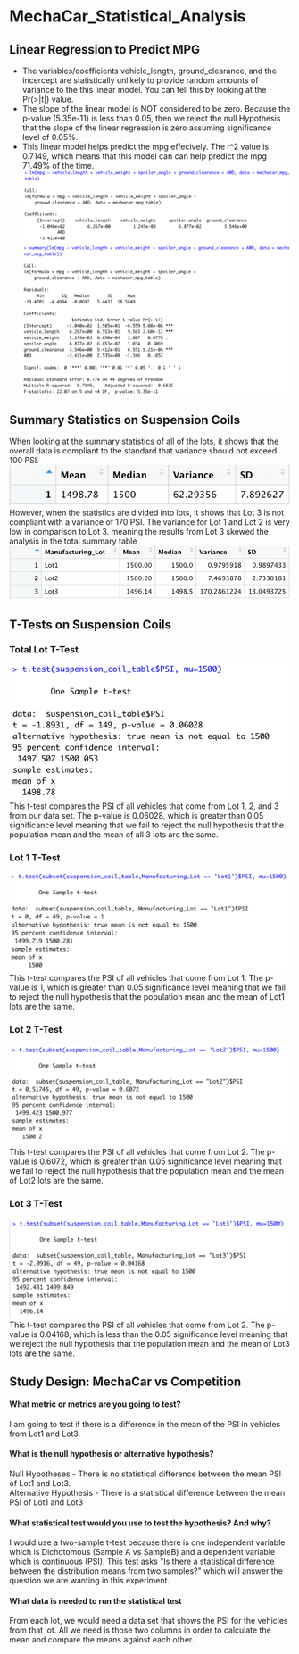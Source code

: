 # MechaCar_Statistical_Analysis

## Linear Regression to Predict MPG
- The variables/coefficients vehicle_length, ground_clearance, and the incercept are statistically unlikely to provide random amounts of variance to the this linear model. You can tell this by looking at the Pr(>|t|) value.
- The slope of the linear model is NOT considered to be zero. Because the p-value (5.35e-11) is less than 0.05, then we reject the null Hypothesis that the slope of the linear regression is zero assuming significance level of 0.05%.
- This linear model helps predict the mpg effecively. The r^2 value is 0.7149, which means that this model can can help predict the mpg 71.49% of the time.
![lm](https://github.com/cailynjmiller/MechaCar_Statistical_Analysis/blob/main/images/d1_lm%20function.png)<br/>
![summary](https://github.com/cailynjmiller/MechaCar_Statistical_Analysis/blob/main/images/d1_summary%20function.png)

## Summary Statistics on Suspension Coils
When looking at the summary statistics of all of the lots, it shows that the overall data is compliant to the standard that variance should not exceed 100 PSI.<br/>
![Total Summary](https://github.com/cailynjmiller/MechaCar_Statistical_Analysis/blob/main/images/total_summary%20table.png)<br/>
However, when the statistics are divided into lots, it shows that Lot 3 is not compliant with a variance of 170 PSI. The variance for Lot 1 and Lot 2 is very low in comparison to Lot 3. meaning the results from Lot 3 skewed the analysis in the total summary table<br/>
![Lot Summary](https://github.com/cailynjmiller/MechaCar_Statistical_Analysis/blob/main/images/lot_summary%20table.png)<br/>

## T-Tests on Suspension Coils
### Total Lot T-Test
![tteset](https://github.com/cailynjmiller/MechaCar_Statistical_Analysis/blob/main/images/ttest.png)
This t-test compares the PSI of all vehicles that come from Lot 1, 2, and 3 from our data set. The p-value is 0.06028, which is greater than 0.05 significance level meaning that we fail to reject the null hypothesis that the population mean and the mean of all 3 lots are the same.
### Lot 1 T-Test
![lot1](https://github.com/cailynjmiller/MechaCar_Statistical_Analysis/blob/main/images/ttest%20lot1.png)
This t-test compares the PSI of all vehicles that come from Lot 1. The p-value is 1, which is greater than 0.05 significance level meaning that we fail to reject the null hypothesis that the population mean and the mean of Lot1 lots are the same.
### Lot 2 T-Test
![lot2](https://github.com/cailynjmiller/MechaCar_Statistical_Analysis/blob/main/images/ttest%20lot2.png)
This t-test compares the PSI of all vehicles that come from Lot 2. The p-value is 0.6072, which is greater than 0.05 significance level meaning that we fail to reject the null hypothesis that the population mean and the mean of Lot2 lots are the same.
### Lot 3 T-Test
![lot3](https://github.com/cailynjmiller/MechaCar_Statistical_Analysis/blob/main/images/ttest%20lot3.png)
This t-test compares the PSI of all vehicles that come from Lot 2. The p-value is 0.04168, which is less than the 0.05 significance level meaning that we reject the null hypothesis that the population mean and the mean of Lot3 lots are the same.

## Study Design: MechaCar vs Competition
#### What metric or metrics are you going to test?
I am going to test if there is a difference in the mean of the PSI in vehicles from Lot1 and Lot3.
#### What is the null hypothesis or alternative hypothesis?
Null Hypotheses - There is no statistical difference between the mean PSI of Lot1 and Lot3.<br/>
Alternative Hypothesis - There is a statistical difference between the mean PSI of Lot1 and Lot3
#### What statistical test would you use to test the hypothesis? And why?
I would use a two-sample t-test because there is one independent variable which is Dichotomous (Sample A vs SampleB) and a dependent variable which is continuous (PSI). This test asks "Is there a statistical difference between the distribution means from two samples?" which will answer the question we are wanting in this experiment. 
#### What data is needed to run the statistical test
From each lot, we would need a data set that shows the PSI for the vehicles from that lot. All we need is those two columns in order to calculate the mean and compare the means against each other.
